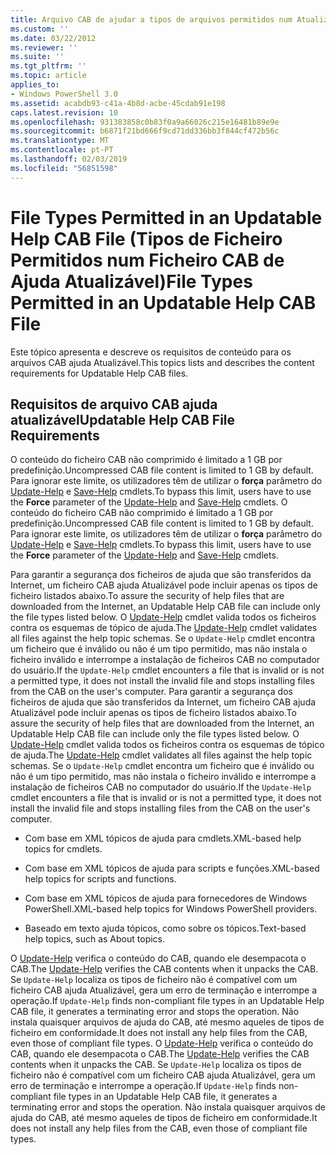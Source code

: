 ```yaml
---
title: Arquivo CAB de ajudar a tipos de arquivos permitidos num Atualizável | Documentos da Microsoft
ms.custom: ''
ms.date: 03/22/2012
ms.reviewer: ''
ms.suite: ''
ms.tgt_pltfrm: ''
ms.topic: article
applies_to:
- Windows PowerShell 3.0
ms.assetid: acabdb93-c41a-4b8d-acbe-45cdab91e198
caps.latest.revision: 10
ms.openlocfilehash: 931383858c0b83f0a9a66026c215e16481b89e9e
ms.sourcegitcommit: b6871f21bd666f9cd71dd336bb3f844cf472b56c
ms.translationtype: MT
ms.contentlocale: pt-PT
ms.lasthandoff: 02/03/2019
ms.locfileid: "56851598"
---
```

# <a name="file-types-permitted-in-an-updatable-help-cab-file"></a><span data-ttu-id="c8ac9-102">File Types Permitted in an Updatable Help CAB File (Tipos de Ficheiro Permitidos num Ficheiro CAB de Ajuda Atualizável)</span><span class="sxs-lookup"><span data-stu-id="c8ac9-102">File Types Permitted in an Updatable Help CAB File</span></span>

<span data-ttu-id="c8ac9-103">Este tópico apresenta e descreve os requisitos de conteúdo para os arquivos CAB ajuda Atualizável.</span><span class="sxs-lookup"><span data-stu-id="c8ac9-103">This topics lists and describes the content requirements for Updatable Help CAB files.</span></span>

## <a name="updatable-help-cab-file-requirements"></a><span data-ttu-id="c8ac9-104">Requisitos de arquivo CAB ajuda atualizável</span><span class="sxs-lookup"><span data-stu-id="c8ac9-104">Updatable Help CAB File Requirements</span></span>

<span data-ttu-id="c8ac9-105">O conteúdo do ficheiro CAB não comprimido é limitado a 1 GB por predefinição.</span><span class="sxs-lookup"><span data-stu-id="c8ac9-105">Uncompressed CAB file content is limited to 1 GB by default.</span></span> <span data-ttu-id="c8ac9-106">Para ignorar este limite, os utilizadores têm de utilizar o **força** parâmetro do [Update-Help](/powershell/module/Microsoft.PowerShell.Core/Update-Help) e [Save-Help](/powershell/module/Microsoft.PowerShell.Core/Save-Help) cmdlets.</span><span class="sxs-lookup"><span data-stu-id="c8ac9-106">To bypass this limit, users have to use the **Force** parameter of the [Update-Help](/powershell/module/Microsoft.PowerShell.Core/Update-Help) and [Save-Help](/powershell/module/Microsoft.PowerShell.Core/Save-Help) cmdlets.</span></span>
<span data-ttu-id="c8ac9-107">O conteúdo do ficheiro CAB não comprimido é limitado a 1 GB por predefinição.</span><span class="sxs-lookup"><span data-stu-id="c8ac9-107">Uncompressed CAB file content is limited to 1 GB by default.</span></span> <span data-ttu-id="c8ac9-108">Para ignorar este limite, os utilizadores têm de utilizar o **força** parâmetro do [Update-Help](/powershell/module/Microsoft.PowerShell.Core/Update-Help) e [Save-Help](/powershell/module/Microsoft.PowerShell.Core/Save-Help) cmdlets.</span><span class="sxs-lookup"><span data-stu-id="c8ac9-108">To bypass this limit, users have to use the **Force** parameter of the [Update-Help](/powershell/module/Microsoft.PowerShell.Core/Update-Help) and [Save-Help](/powershell/module/Microsoft.PowerShell.Core/Save-Help) cmdlets.</span></span>

<span data-ttu-id="c8ac9-109">Para garantir a segurança dos ficheiros de ajuda que são transferidos da Internet, um ficheiro CAB ajuda Atualizável pode incluir apenas os tipos de ficheiro listados abaixo.</span><span class="sxs-lookup"><span data-stu-id="c8ac9-109">To assure the security of help files that are downloaded from the Internet, an Updatable Help CAB file can include only the file types listed below.</span></span> <span data-ttu-id="c8ac9-110">O [Update-Help](/powershell/module/Microsoft.PowerShell.Core/Update-Help) cmdlet valida todos os ficheiros contra os esquemas de tópico de ajuda.</span><span class="sxs-lookup"><span data-stu-id="c8ac9-110">The [Update-Help](/powershell/module/Microsoft.PowerShell.Core/Update-Help) cmdlet validates all files against the help topic schemas.</span></span> <span data-ttu-id="c8ac9-111">Se o `Update-Help` cmdlet encontra um ficheiro que é inválido ou não é um tipo permitido, mas não instala o ficheiro inválido e interrompe a instalação de ficheiros CAB no computador do usuário.</span><span class="sxs-lookup"><span data-stu-id="c8ac9-111">If the `Update-Help` cmdlet encounters a file that is invalid or is not a permitted type, it does not install the invalid file and stops installing files from the CAB on the user's computer.</span></span>
<span data-ttu-id="c8ac9-112">Para garantir a segurança dos ficheiros de ajuda que são transferidos da Internet, um ficheiro CAB ajuda Atualizável pode incluir apenas os tipos de ficheiro listados abaixo.</span><span class="sxs-lookup"><span data-stu-id="c8ac9-112">To assure the security of help files that are downloaded from the Internet, an Updatable Help CAB file can include only the file types listed below.</span></span> <span data-ttu-id="c8ac9-113">O [Update-Help](/powershell/module/Microsoft.PowerShell.Core/Update-Help) cmdlet valida todos os ficheiros contra os esquemas de tópico de ajuda.</span><span class="sxs-lookup"><span data-stu-id="c8ac9-113">The [Update-Help](/powershell/module/Microsoft.PowerShell.Core/Update-Help) cmdlet validates all files against the help topic schemas.</span></span> <span data-ttu-id="c8ac9-114">Se o `Update-Help` cmdlet encontra um ficheiro que é inválido ou não é um tipo permitido, mas não instala o ficheiro inválido e interrompe a instalação de ficheiros CAB no computador do usuário.</span><span class="sxs-lookup"><span data-stu-id="c8ac9-114">If the `Update-Help` cmdlet encounters a file that is invalid or is not a permitted type, it does not install the invalid file and stops installing files from the CAB on the user's computer.</span></span>

- <span data-ttu-id="c8ac9-115">Com base em XML tópicos de ajuda para cmdlets.</span><span class="sxs-lookup"><span data-stu-id="c8ac9-115">XML-based help topics for cmdlets.</span></span>

- <span data-ttu-id="c8ac9-116">Com base em XML tópicos de ajuda para scripts e funções.</span><span class="sxs-lookup"><span data-stu-id="c8ac9-116">XML-based help topics for scripts and functions.</span></span>

- <span data-ttu-id="c8ac9-117">Com base em XML tópicos de ajuda para fornecedores de Windows PowerShell.</span><span class="sxs-lookup"><span data-stu-id="c8ac9-117">XML-based help topics for Windows PowerShell providers.</span></span>

- <span data-ttu-id="c8ac9-118">Baseado em texto ajuda tópicos, como sobre os tópicos.</span><span class="sxs-lookup"><span data-stu-id="c8ac9-118">Text-based help topics, such as About topics.</span></span>

<span data-ttu-id="c8ac9-119">O [Update-Help](/powershell/module/Microsoft.PowerShell.Core/Update-Help) verifica o conteúdo do CAB, quando ele desempacota o CAB.</span><span class="sxs-lookup"><span data-stu-id="c8ac9-119">The [Update-Help](/powershell/module/Microsoft.PowerShell.Core/Update-Help) verifies the CAB contents when it unpacks the CAB.</span></span> <span data-ttu-id="c8ac9-120">Se `Update-Help` localiza os tipos de ficheiro não é compatível com um ficheiro CAB ajuda Atualizável, gera um erro de terminação e interrompe a operação.</span><span class="sxs-lookup"><span data-stu-id="c8ac9-120">If `Update-Help` finds non-compliant file types in an Updatable Help CAB file, it generates a terminating error and stops the operation.</span></span> <span data-ttu-id="c8ac9-121">Não instala quaisquer arquivos de ajuda do CAB, até mesmo aqueles de tipos de ficheiro em conformidade.</span><span class="sxs-lookup"><span data-stu-id="c8ac9-121">It does not install any help files from the CAB, even those of compliant file types.</span></span>
<span data-ttu-id="c8ac9-122">O [Update-Help](/powershell/module/Microsoft.PowerShell.Core/Update-Help) verifica o conteúdo do CAB, quando ele desempacota o CAB.</span><span class="sxs-lookup"><span data-stu-id="c8ac9-122">The [Update-Help](/powershell/module/Microsoft.PowerShell.Core/Update-Help) verifies the CAB contents when it unpacks the CAB.</span></span> <span data-ttu-id="c8ac9-123">Se `Update-Help` localiza os tipos de ficheiro não é compatível com um ficheiro CAB ajuda Atualizável, gera um erro de terminação e interrompe a operação.</span><span class="sxs-lookup"><span data-stu-id="c8ac9-123">If `Update-Help` finds non-compliant file types in an Updatable Help CAB file, it generates a terminating error and stops the operation.</span></span> <span data-ttu-id="c8ac9-124">Não instala quaisquer arquivos de ajuda do CAB, até mesmo aqueles de tipos de ficheiro em conformidade.</span><span class="sxs-lookup"><span data-stu-id="c8ac9-124">It does not install any help files from the CAB, even those of compliant file types.</span></span>